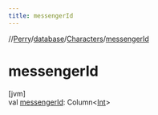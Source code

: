 ```yaml
---
title: messengerId
---
```

//[Perry](../../../index.html)/[database](../index.html)/[Characters](index.html)/[messengerId](messenger-id.html)



# messengerId



[jvm]\
val [messengerId](messenger-id.html): Column<[Int](https://kotlinlang.org/api/latest/jvm/stdlib/kotlin/-int/index.html)>




